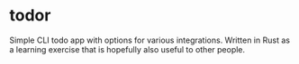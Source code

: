 # todor
Simple CLI todo app with options for various integrations. Written in Rust as a learning exercise that is hopefully also useful to other people.
